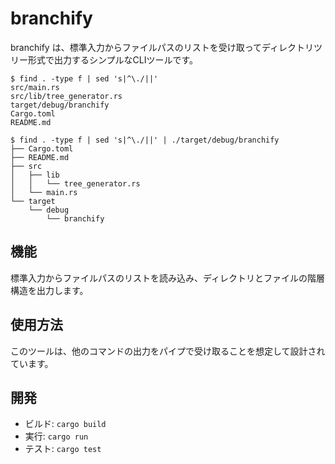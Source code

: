 # branchify

branchify は、標準入力からファイルパスのリストを受け取ってディレクトリツリー形式で出力するシンプルなCLIツールです。

```console
$ find . -type f | sed 's|^\./||'
src/main.rs
src/lib/tree_generator.rs
target/debug/branchify
Cargo.toml
README.md

$ find . -type f | sed 's|^\./||' | ./target/debug/branchify
├── Cargo.toml
├── README.md
├── src
│   ├── lib
│   │   └── tree_generator.rs
│   └── main.rs
└── target
    └── debug
        └── branchify
```

## 機能

標準入力からファイルパスのリストを読み込み、ディレクトリとファイルの階層構造を出力します。

## 使用方法

このツールは、他のコマンドの出力をパイプで受け取ることを想定して設計されています。

## 開発

- ビルド: `cargo build`
- 実行: `cargo run`
- テスト: `cargo test`

